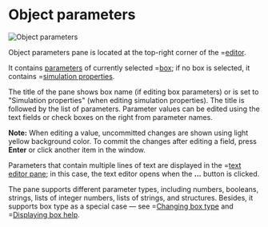 # Object parameters
![](/meta/doc/page/editorpane-prop-1.png 'Object parameters')

Object parameters pane is located at the top-right corner of the =[editor](/editor).

It contains [parameters](/doc#page/editor-usage-boxprop) of currently selected =[box](/doc#page/general-items); if no box is selected, it contains =[simulation properties](/doc#page/editor-usage-simprop).

The title of the pane shows box name (if editing box parameters) or is set to "Simulation properties" (when editing simulation properties).
The title is followed by the list of parameters. Parameter values can be edited using the text fields or check boxes on the right from parameter names.

**Note:** When editing a value, uncommitted changes are shown using light yellow background color. To commit the changes after editing a field, press **Enter** or click another item in the window.

Parameters that contain multiple lines of text are displayed in the =[text editor pane](/doc#page/editorpane-text); in this case, the text editor opens when the **...** button is clicked.

The pane supports different parameter types, including numbers, booleans, strings, lists of integer numbers, lists of strings, and structures.
Besides, it supports box type as a special case &mdash; see =[Changing box type](/doc#page/editor-usage-replacebox) and =[Displaying box help](/doc#page/editor-usage-boxhelp).
